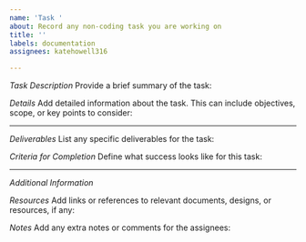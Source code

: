 ```yaml
---
name: 'Task '
about: Record any non-coding task you are working on
title: ''
labels: documentation
assignees: katehowell316

---
```


*Task Description*
Provide a brief summary of the task:

*Details*
Add detailed information about the task. This can include objectives, scope, or key points to consider:

---

*Deliverables*
List any specific deliverables for the task:

*Criteria for Completion*
Define what success looks like for this task:

---

*Additional Information*

*Resources*
Add links or references to relevant documents, designs, or resources, if any:

*Notes*
Add any extra notes or comments for the assignees:
